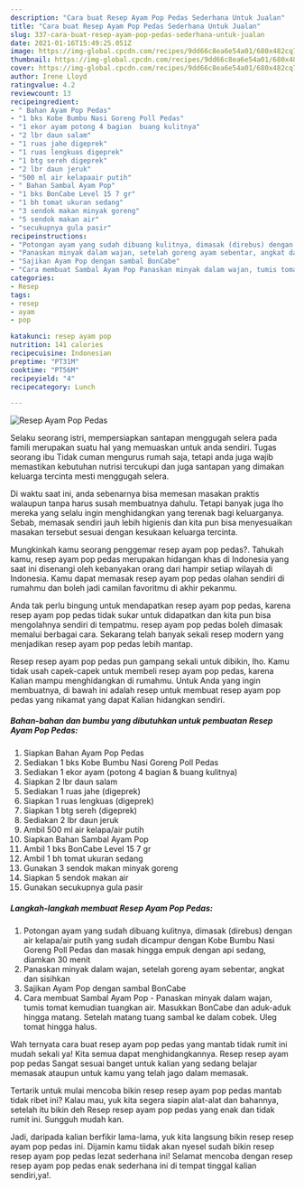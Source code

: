 ```yaml
---
description: "Cara buat Resep Ayam Pop Pedas Sederhana Untuk Jualan"
title: "Cara buat Resep Ayam Pop Pedas Sederhana Untuk Jualan"
slug: 337-cara-buat-resep-ayam-pop-pedas-sederhana-untuk-jualan
date: 2021-01-16T15:49:25.051Z
image: https://img-global.cpcdn.com/recipes/9dd66c8ea6e54a01/680x482cq70/resep-ayam-pop-pedas-foto-resep-utama.jpg
thumbnail: https://img-global.cpcdn.com/recipes/9dd66c8ea6e54a01/680x482cq70/resep-ayam-pop-pedas-foto-resep-utama.jpg
cover: https://img-global.cpcdn.com/recipes/9dd66c8ea6e54a01/680x482cq70/resep-ayam-pop-pedas-foto-resep-utama.jpg
author: Irene Lloyd
ratingvalue: 4.2
reviewcount: 13
recipeingredient:
- " Bahan Ayam Pop Pedas"
- "1 bks Kobe Bumbu Nasi Goreng Poll Pedas"
- "1 ekor ayam potong 4 bagian  buang kulitnya"
- "2 lbr daun salam"
- "1 ruas jahe digeprek"
- "1 ruas lengkuas digeprek"
- "1 btg sereh digeprek"
- "2 lbr daun jeruk"
- "500 ml air kelapaair putih"
- " Bahan Sambal Ayam Pop"
- "1 bks BonCabe Level 15 7 gr"
- "1 bh tomat ukuran sedang"
- "3 sendok makan minyak goreng"
- "5 sendok makan air"
- "secukupnya gula pasir"
recipeinstructions:
- "Potongan ayam yang sudah dibuang kulitnya, dimasak (direbus) dengan air kelapa/air putih yang sudah dicampur dengan Kobe Bumbu Nasi Goreng Poll Pedas dan masak hingga empuk dengan api sedang, diamkan 30 menit"
- "Panaskan minyak dalam wajan, setelah goreng ayam sebentar, angkat dan sisihkan"
- "Sajikan Ayam Pop dengan sambal BonCabe"
- "Cara membuat Sambal Ayam Pop Panaskan minyak dalam wajan, tumis tomat kemudian tuangkan air. Masukkan BonCabe dan aduk-aduk hingga matang. Setelah matang tuang sambal ke dalam cobek. Uleg tomat hingga halus."
categories:
- Resep
tags:
- resep
- ayam
- pop

katakunci: resep ayam pop 
nutrition: 141 calories
recipecuisine: Indonesian
preptime: "PT31M"
cooktime: "PT56M"
recipeyield: "4"
recipecategory: Lunch

---
```



![Resep Ayam Pop Pedas](https://img-global.cpcdn.com/recipes/9dd66c8ea6e54a01/680x482cq70/resep-ayam-pop-pedas-foto-resep-utama.jpg)

Selaku seorang istri, mempersiapkan santapan menggugah selera pada famili merupakan suatu hal yang memuaskan untuk anda sendiri. Tugas seorang ibu Tidak cuman mengurus rumah saja, tetapi anda juga wajib memastikan kebutuhan nutrisi tercukupi dan juga santapan yang dimakan keluarga tercinta mesti menggugah selera.

Di waktu  saat ini, anda sebenarnya bisa memesan masakan praktis walaupun tanpa harus susah membuatnya dahulu. Tetapi banyak juga lho mereka yang selalu ingin menghidangkan yang terenak bagi keluarganya. Sebab, memasak sendiri jauh lebih higienis dan kita pun bisa menyesuaikan masakan tersebut sesuai dengan kesukaan keluarga tercinta. 



Mungkinkah kamu seorang penggemar resep ayam pop pedas?. Tahukah kamu, resep ayam pop pedas merupakan hidangan khas di Indonesia yang saat ini disenangi oleh kebanyakan orang dari hampir setiap wilayah di Indonesia. Kamu dapat memasak resep ayam pop pedas olahan sendiri di rumahmu dan boleh jadi camilan favoritmu di akhir pekanmu.

Anda tak perlu bingung untuk mendapatkan resep ayam pop pedas, karena resep ayam pop pedas tidak sukar untuk didapatkan dan kita pun bisa mengolahnya sendiri di tempatmu. resep ayam pop pedas boleh dimasak memalui berbagai cara. Sekarang telah banyak sekali resep modern yang menjadikan resep ayam pop pedas lebih mantap.

Resep resep ayam pop pedas pun gampang sekali untuk dibikin, lho. Kamu tidak usah capek-capek untuk membeli resep ayam pop pedas, karena Kalian mampu menghidangkan di rumahmu. Untuk Anda yang ingin membuatnya, di bawah ini adalah resep untuk membuat resep ayam pop pedas yang nikamat yang dapat Kalian hidangkan sendiri.

<!--inarticleads1-->

##### Bahan-bahan dan bumbu yang dibutuhkan untuk pembuatan Resep Ayam Pop Pedas:

1. Siapkan  Bahan Ayam Pop Pedas
1. Sediakan 1 bks Kobe Bumbu Nasi Goreng Poll Pedas
1. Sediakan 1 ekor ayam (potong 4 bagian &amp; buang kulitnya)
1. Siapkan 2 lbr daun salam
1. Sediakan 1 ruas jahe (digeprek)
1. Siapkan 1 ruas lengkuas (digeprek)
1. Siapkan 1 btg sereh (digeprek)
1. Sediakan 2 lbr daun jeruk
1. Ambil 500 ml air kelapa/air putih
1. Siapkan  Bahan Sambal Ayam Pop
1. Ambil 1 bks BonCabe Level 15 7 gr
1. Ambil 1 bh tomat ukuran sedang
1. Gunakan 3 sendok makan minyak goreng
1. Siapkan 5 sendok makan air
1. Gunakan secukupnya gula pasir




<!--inarticleads2-->

##### Langkah-langkah membuat Resep Ayam Pop Pedas:

1. Potongan ayam yang sudah dibuang kulitnya, dimasak (direbus) dengan air kelapa/air putih yang sudah dicampur dengan Kobe Bumbu Nasi Goreng Poll Pedas dan masak hingga empuk dengan api sedang, diamkan 30 menit
1. Panaskan minyak dalam wajan, setelah goreng ayam sebentar, angkat dan sisihkan
1. Sajikan Ayam Pop dengan sambal BonCabe
1. Cara membuat Sambal Ayam Pop - Panaskan minyak dalam wajan, tumis tomat kemudian tuangkan air. Masukkan BonCabe dan aduk-aduk hingga matang. Setelah matang tuang sambal ke dalam cobek. Uleg tomat hingga halus.




Wah ternyata cara buat resep ayam pop pedas yang mantab tidak rumit ini mudah sekali ya! Kita semua dapat menghidangkannya. Resep resep ayam pop pedas Sangat sesuai banget untuk kalian yang sedang belajar memasak ataupun untuk kamu yang telah jago dalam memasak.

Tertarik untuk mulai mencoba bikin resep resep ayam pop pedas mantab tidak ribet ini? Kalau mau, yuk kita segera siapin alat-alat dan bahannya, setelah itu bikin deh Resep resep ayam pop pedas yang enak dan tidak rumit ini. Sungguh mudah kan. 

Jadi, daripada kalian berfikir lama-lama, yuk kita langsung bikin resep resep ayam pop pedas ini. Dijamin kamu tiidak akan nyesel sudah bikin resep resep ayam pop pedas lezat sederhana ini! Selamat mencoba dengan resep resep ayam pop pedas enak sederhana ini di tempat tinggal kalian sendiri,ya!.

